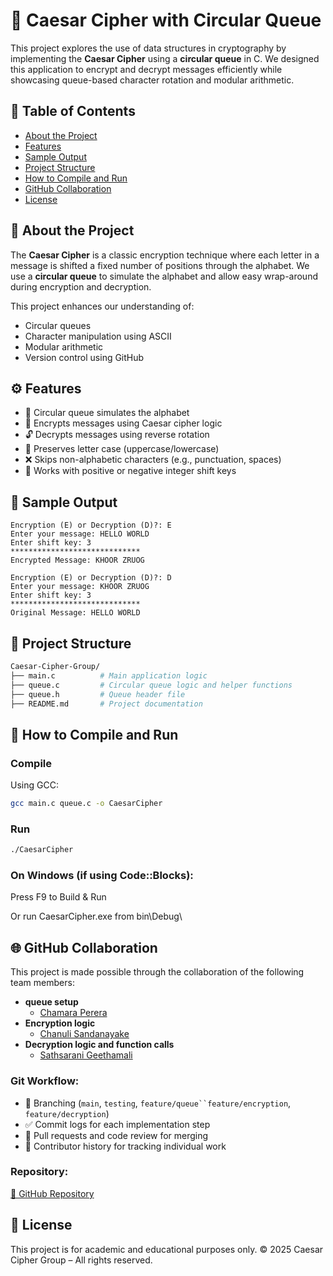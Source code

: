 # 🔐 Caesar Cipher with Circular Queue 

This project explores the use of data structures in cryptography by implementing the **Caesar Cipher** using a **circular queue** in C. We designed this application to encrypt and decrypt messages efficiently while showcasing queue-based character rotation and modular arithmetic.


## 📖 Table of Contents

- [About the Project](#-about-the-project)
- [Features](#-features)
- [Sample Output](#-sample-output)
- [Project Structure](#-project-structure)
- [How to Compile and Run](#-how-to-compile-and-run)
- [GitHub Collaboration](#-github-collaboration)
- [License](#-license)


## 🧠 About the Project

The **Caesar Cipher** is a classic encryption technique where each letter in a message is shifted a fixed number of positions through the alphabet. We use a **circular queue** to simulate the alphabet and allow easy wrap-around during encryption and decryption.

This project enhances our understanding of:

- Circular queues
- Character manipulation using ASCII
- Modular arithmetic
- Version control using GitHub


## ⚙️ Features

- 🔁 Circular queue simulates the alphabet
- 🔐 Encrypts messages using Caesar cipher logic
- 🔓 Decrypts messages using reverse rotation
- 🔣 Preserves letter case (uppercase/lowercase)
- ❌ Skips non-alphabetic characters (e.g., punctuation, spaces)
- 🔑 Works with positive or negative integer shift keys

## 🧪 Sample Output

```plaintext
Encryption (E) or Decryption (D)?: E
Enter your message: HELLO WORLD
Enter shift key: 3
*****************************
Encrypted Message: KHOOR ZRUOG

Encryption (E) or Decryption (D)?: D
Enter your message: KHOOR ZRUOG
Enter shift key: 3
*****************************
Original Message: HELLO WORLD
```

## 📁 Project Structure

```bash
Caesar-Cipher-Group/
├── main.c          # Main application logic
├── queue.c         # Circular queue logic and helper functions
├── queue.h         # Queue header file
├── README.md       # Project documentation
```

## 🧰 How to Compile and Run

### Compile

Using GCC:

```bash
gcc main.c queue.c -o CaesarCipher
```

### Run

```bash
./CaesarCipher
```
### On Windows (if using Code::Blocks):

Press F9 to Build & Run

Or run CaesarCipher.exe from bin\Debug\

## 🌐 GitHub Collaboration

This project is made possible through the collaboration of the following team members:

* **queue setup**
  * [Chamara Perera ](https://github.com/Chamaracperera)
* **Encryption logic**
  * [Chanuli Sandanayake](https://github.com/Chanuli-Sandanayake)
* **Decryption logic and function calls**
  * [Sathsarani Geethamali](https://github.com/Sathsarani2002)
  


### Git Workflow:

* 🔄 Branching (`main`, `testing`, `feature/queue``feature/encryption`, `feature/decryption`)
* ✅ Commit logs for each implementation step
* 🔀 Pull requests and code review for merging
* 👥 Contributor history for tracking individual work

### Repository:

[🔗 GitHub Repository](https://github.com/Chamaracperera/Caesar-Cipher.git)


## 📜 License

This project is for academic and educational purposes only.
© 2025 Caesar Cipher Group – All rights reserved.



